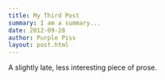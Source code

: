 ```yaml
---
title: My Third Post
summary: I am a summary...
date: 2012-09-28
author: Purple Piss
layout: post.html
---
```


A slightly late, less interesting piece of prose.
